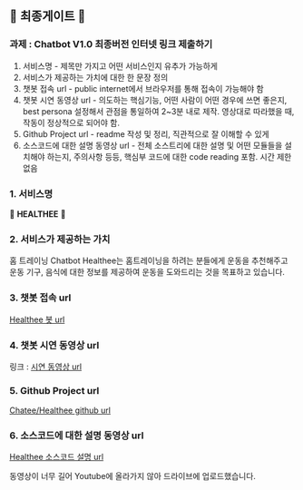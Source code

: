 ## :tada: 최종게이트 :tada:

### 과제 : Chatbot V1.0 최종버전 인터넷 링크 제출하기

1. 서비스명 - 제목만 가지고 어떤 서비스인지 유추가 가능하게
2. 서비스가 제공하는 가치에 대한 한 문장 정의
3. 챗봇 접속 url - public internet에서 브라우저를 통해 접속이 가능해야 함
4. 챗봇 시연 동영상 url - 의도하는 핵심기능, 어떤 사람이 어떤 경우에 쓰면 좋은지, best persona 설정해서 관점을 통일하여 2~3분 내로 제작. 영상대로 따라했을 때, 작동이 정상적으로 되어야 함.
5. Github Project url - readme 작성 및 정리, 직관적으로 잘 이해할 수 있게
6. 소스코드에 대한 설명 동영상 url - 전체 소스트리에 대한 설명 및 어떤 모듈들을 설치해야 하는지, 주의사항 등등, 핵심부 코드에 대한 code reading 포함. 시간 제한 없음

### 1. 서비스명

:runner: **HEALTHEE** :speech_balloon:

### 2. 서비스가 제공하는 가치

홈 트레이닝 Chatbot Healthee는 홈트레이닝을 하려는 분들에게 운동을 추천해주고 운동 기구, 음식에 대한 정보를 제공하여 운동을 도와드리는 것을 목표하고 있습니다.

### 3. 챗봇 접속 url

[Healthee 봇 url](https://htmlpreview.github.io/?https://github.com/yjo5252/chatee/blob/master/Healthee.html)

### 4. 챗봇 시연 동영상 url

링크 : [시연 동영상 url](https://youtu.be/lntUDaInK_0)

### 5. Github Project url

[Chatee/Healthee github url](https://github.com/yjo5252/chatee)

### 6. 소스코드에 대한 설명 동영상 url

[Healthee 소스코드 설명 url](https://drive.google.com/file/d/1E5jNBJLLiO3iQHd1fa1P9kQnMRRVwdwR/view?usp=sharing)

동영상이 너무 길어 Youtube에 올라가지 않아 드라이브에 업로드했습니다.

